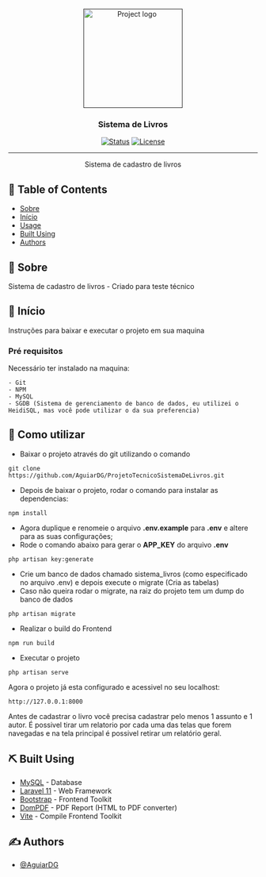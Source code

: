 <p align="center">
  <a href="" rel="noopener">
 <img width=200px height=200px src="https://i.imgur.com/6wj0hh6.jpg" alt="Project logo"></a>
</p>

<h3 align="center">Sistema de Livros</h3>

<div align="center">

[![Status](https://img.shields.io/badge/status-active-success.svg)]()
[![License](https://img.shields.io/badge/license-MIT-blue.svg)](/LICENSE)

</div>

---

<p align="center"> Sistema de cadastro de livros
    <br> 
</p>

## 📝 Table of Contents

- [Sobre](#about)
- [Início](#getting_started)
- [Usage](#usage)
- [Built Using](#built_using)
- [Authors](#authors)

## 🧐 Sobre <a name = "about"></a>

Sistema de cadastro de livros - Criado para teste técnico

## 🏁 Início <a name = "getting_started"></a>

Instruções para baixar e executar o projeto em sua maquina

### Pré requisitos

Necessário ter instalado na maquina:

```
- Git
- NPM
- MySQL
- SGDB (Sistema de gerenciamento de banco de dados, eu utilizei o HeidiSQL, mas você pode utilizar o da sua preferencia)
```

## 🎈 Como utilizar <a name="usage"></a>

- Baixar o projeto através do git utilizando o comando
```
git clone https://github.com/AguiarDG/ProjetoTecnicoSistemaDeLivros.git
```

- Depois de baixar o projeto, rodar o comando para instalar as dependencias:
```
npm install
```

- Agora duplique e renomeie o arquivo <b>.env.example</b> para <b>.env</b> e altere para as suas configurações;
- Rode o comando abaixo para gerar o <b>APP_KEY</b> do arquivo <b>.env</b>
```
php artisan key:generate
```

- Crie um banco de dados chamado sistema_livros (como especificado no arquivo .env) e depois execute o migrate (Cria as tabelas)
- Caso não queira rodar o migrate, na raiz do projeto tem um dump do banco de dados
```
php artisan migrate
```

- Realizar o build do Frontend
```
npm run build
```

- Executar o projeto
```
php artisan serve
```

Agora o projeto já esta configurado e acessivel no seu localhost:
```
http://127.0.0.1:8000
```

Antes de cadastrar o livro você precisa cadastrar pelo menos 1 assunto e 1 autor.
É possivel tirar um relatorio por cada uma das telas que forem navegadas e na tela principal é possivel retirar um relatório geral.

## ⛏️ Built Using <a name = "built_using"></a>

- [MySQL](https://www.mysql.com/) - Database
- [Laravel 11](https://www.laravel.com/) - Web Framework
- [Bootstrap](https://getbootstrap.com) - Frontend Toolkit
- [DomPDF](https://dompdf.github.io) - PDF Report (HTML to PDF converter)
- [Vite](https://vitejs.dev) - Compile Frontend Toolkit

## ✍️ Authors <a name = "authors"></a>

- [@AguiarDG](https://github.com/AguiarDG)
